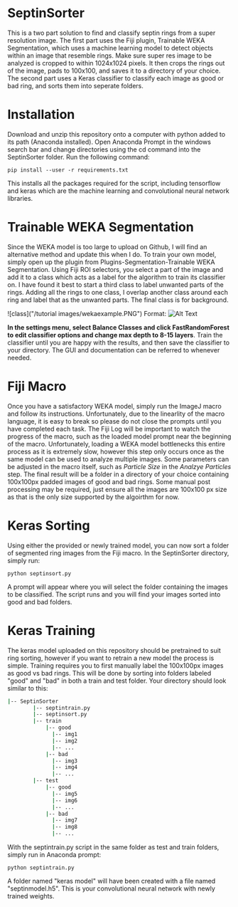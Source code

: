 ﻿# SeptinSorter
This is a two part solution to find and classify septin rings from a super resolution image. The first part uses the Fiji plugin, Trainable WEKA Segmentation, which uses a machine learning model to detect objects within an image that resemble rings. Make sure super res image to be analyzed is cropped to within 1024x1024 pixels. It then crops the rings out of the image, pads to 100x100, and saves it to a directory of your choice. The second part uses a Keras classifier to classify each image as good or bad ring, and sorts them into seperate folders.

# Installation 
Download and unzip this repository  onto a computer with python added to its path (Anaconda installed). Open Anaconda Prompt in the windows search bar and change directories using the cd command into the SeptinSorter folder. Run the following command:
```
pip install --user -r requirements.txt
```
This installs all the packages required for the script, including tensorflow and keras which are the machine learning and convolutional neural network libraries.

# Trainable WEKA Segmentation
Since the WEKA model is too large to upload on Github, I will find an alternative method and update this when I do. To train your own model, simply open up the plugin from Plugins-Segmentation-Trainable WEKA Segmentation. Using Fiji ROI selectors, you select a part of the image and add it to a class which acts as a label for the algorithm to train its classifier on. I have found it best to start a third class to label unwanted parts of the rings. Adding all the rings to one class, I overlap another class around each ring and label that as the unwanted parts. The final class is for background. 

![class]("/tutorial images/wekaexample.PNG")
Format: ![Alt Text](url)


**In the settings menu, select Balance Classes and click FastRandomForest to edit classifier options and change max depth to 8-15 layers**. Train the classifier until you are happy with the results, and then save the classifier to your directory. The GUI and documentation can be referred to whenever needed.

# Fiji Macro
Once you have a satisfactory WEKA model, simply run the ImageJ macro and follow its instructions. Unfortunately, due to the linearlity of the macro language, it is easy to break so please do not close the prompts until you have completed each task. The Fiji Log will be important to watch the progress of the macro, such as the loaded model prompt near the beginning of the macro. Unfortunately, loading a WEKA model bottlenecks this entire process as it is extremely slow, however this step only occurs once as the same model can be used to analyze multiple images. Some parameters can be adjusted in the macro itself, such as *Particle Size* in the *Analzye Particles* step. The final result will be a folder in a directory of your choice containing 100x100px padded images of good and bad rings. Some manual post processing may be required, just ensure all the images are 100x100 px size as that is the only size supported by the algoirthm for now.

# Keras Sorting
Using either the provided or newly trained model, you can now sort a folder of segmented ring images from the Fiji macro. In the SeptinSorter directory, simply run:
```
python septinsort.py
```
A prompt will appear where you will select the folder containing the images to be classified. The script runs and you will find your images sorted into good and bad folders.

# Keras Training
The keras model uploaded on this repository should be pretrained to suit ring sorting, however if you want to retrain a new model the process is simple. Training requires you to first manually label the 100x100px images as good vs bad rings. This will be done by sorting into folders labeled "good" and "bad" in both a train and test folder. Your directory should look similar to this:
```bash
|-- SeptinSorter
        |-- septintrain.py
        |-- septinsort.py
        |-- train
            |-- good
              |-- img1
              |-- img2
              |-- ...
            |-- bad
              |-- img3
              |-- img4
              |-- ...
        |-- test
            |-- good
              |-- img5
              |-- img6
              |-- ...
            |-- bad
              |-- img7
              |-- img8
              |-- ...
```
With the septintrain.py script in the same folder as test and train folders, simply run in Anaconda prompt:
```
python septintrain.py
```
A folder named "keras model" will have been created with a  file named "septinmodel.h5". This is your convolutional neural network with newly trained weights.


